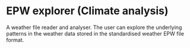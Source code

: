 # EPW explorer (Climate analysis)
A weather file reader and analyser. The user can explore the underlying patterns in the weather data stored in the standardised weather EPW file format.
